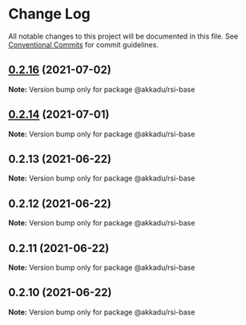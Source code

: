 # Change Log

All notable changes to this project will be documented in this file.
See [Conventional Commits](https://conventionalcommits.org) for commit guidelines.

## [0.2.16](https://github.com/Akkadu/rsi-api-widgets/compare/@akkadu/rsi-base@0.2.14...@akkadu/rsi-base@0.2.16) (2021-07-02)

**Note:** Version bump only for package @akkadu/rsi-base





## [0.2.14](https://github.com/Akkadu/rsi-api-widgets/compare/@akkadu/rsi-base@0.2.13...@akkadu/rsi-base@0.2.14) (2021-07-01)

**Note:** Version bump only for package @akkadu/rsi-base





## 0.2.13 (2021-06-22)

**Note:** Version bump only for package @akkadu/rsi-base





## 0.2.12 (2021-06-22)

**Note:** Version bump only for package @akkadu/rsi-base





## 0.2.11 (2021-06-22)

**Note:** Version bump only for package @akkadu/rsi-base





## 0.2.10 (2021-06-22)

**Note:** Version bump only for package @akkadu/rsi-base
